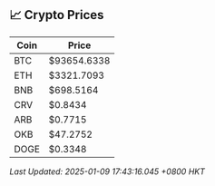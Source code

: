 ## 📈 Crypto Prices

| Coin | Price |
| ---- | ----- |
| BTC | $93654.6338 |
| ETH | $3321.7093 |
| BNB | $698.5164 |
| CRV | $0.8434 |
| ARB | $0.7715 |
| OKB | $47.2752 |
| DOGE | $0.3348 |

_Last Updated: 2025-01-09 17:43:16.045 +0800 HKT_